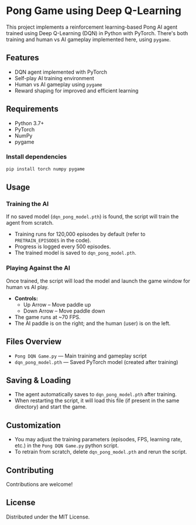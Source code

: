 # Pong Game using Deep Q-Learning

This project implements a reinforcement learning-based Pong AI agent trained using Deep Q-Learning (DQN) in Python with PyTorch. There's both training and human vs AI gameplay implemented here, using `pygame`.

## Features
- DQN agent implemented with PyTorch
- Self-play AI training environment
- Human vs AI gameplay using `pygame`
- Reward shaping for improved and efficient learning

## Requirements
- Python 3.7+
- PyTorch
- NumPy
- pygame

### Install dependencies
```bash
pip install torch numpy pygame
```

## Usage

### Training the AI
If no saved model (`dqn_pong_model.pth`) is found, the script will train the agent from scratch.

- Training runs for 120,000 episodes by default (refer to `PRETRAIN_EPISODES` in the code).
- Progress is logged every 500 episodes.
- The trained model is saved to `dqn_pong_model.pth`.

### Playing Against the AI
Once trained, the script will load the model and launch the game window for human vs AI play.

- **Controls:**
  - Up Arrow – Move paddle up
  - Down Arrow – Move paddle down
- The game runs at ~70 FPS.
- The AI paddle is on the right; and the human (user) is on the left.

## Files Overview
- `Pong DQN Game.py`  — Main training and gameplay script
- `dqn_pong_model.pth` — Saved PyTorch model (created after training)

## Saving & Loading
- The agent automatically saves to `dqn_pong_model.pth` after training.
- When restarting the script, it will load this file (if present in the same directory) and start the game.

## Customization
- You may adjust the training parameters (episodes, FPS, learning rate, etc.) in the `Pong DQN Game.py` python script.
- To retrain from scratch, delete `dqn_pong_model.pth` and rerun the script.

## Contributing

Contributions are welcome!

## License

Distributed under the MIT License.  
